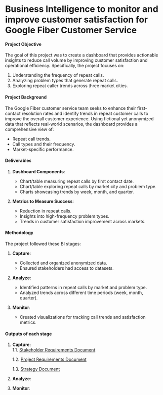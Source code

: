 # Business Intelligence to monitor and improve customer satisfaction for Google Fiber Customer Service

#### **Project Objective**
The goal of this project was to create a dashboard that provides actionable insights to reduce call volume by improving customer satisfaction and operational efficiency. Specifically, the project focuses on:  
1. Understanding the frequency of repeat calls.  
2. Analyzing problem types that generate repeat calls.  
3. Exploring repeat caller trends across three market cities.  


#### **Project Background**
The Google Fiber customer service team seeks to enhance their first-contact resolution rates and identify trends in repeat customer calls to improve the overall customer experience. Using fictional yet anonymized data that reflects real-world scenarios, the dashboard provides a comprehensive view of:  
- Repeat call trends.  
- Call types and their frequency.  
- Market-specific performance.

#### **Deliverables**
1. **Dashboard Components**:  
   - Chart/table measuring repeat calls by first contact date.  
   - Chart/table exploring repeat calls by market city and problem type.  
   - Charts showcasing trends by week, month, and quarter.

2. **Metrics to Measure Success**:  
   - Reduction in repeat calls.  
   - Insights into high-frequency problem types.  
   - Trends in customer satisfaction improvement across markets.  


#### **Methodology**
The project followed these BI stages:  

1. **Capture**:  
   - Collected and organized anonymized data.  
   - Ensured stakeholders had access to datasets.  

2. **Analyze**:  
   - Identified patterns in repeat calls by market and problem type.  
   - Analyzed trends across different time periods (week, month, quarter).  

3. **Monitor**:  
   - Created visualizations for tracking call trends and satisfaction metrics.  


#### **Outputs of each stage**
1. **Capture**:  
   1.1. [Stakeholder Requirements Document](https://github.com/Joizra/Optic-Fiber-Internet/blob/da27528737566e915f36ce07a2c131da774b9bc7/3.%20Stakeholder%20Requirements%20Document%20-%20Google%20Fiber.docx)
   
   1.2. [Project Requirements Document](https://github.com/Joizra/Optic-Fiber-Internet/blob/358ff360cbf5e9d2590812441ff7cc7c1e412817/2.%20Project%20Requirements%20Document%20-%20Google%20Fiber.docx)
   
   1.3. [Strategy Document](https://github.com/Joizra/Optic-Fiber-Internet/blob/55340bf976d0cabc079a8bbcd6a51b8bcec31d08/1.%20Strategy%20Document%20-%20Google%20Fiber.docx)

3. **Analyze**:  


4. **Monitor**:  
   
